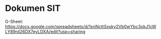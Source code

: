 # Dokumen SIT

G-Sheet: https://docs.google.com/spreadsheets/d/1xnNcttSxsky2Vb0wYbc3okJ1cWLY89rd26DX7eyLDXA/edit?usp=sharing
